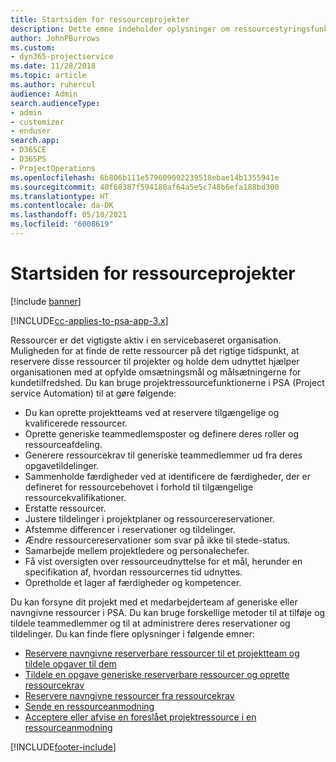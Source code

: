 ```yaml
---
title: Startsiden for ressourceprojekter
description: Dette emne indeholder oplysninger om ressourcestyringsfunktionerne i Project Service Automation (PSA) til Dynamics 365.
author: JohnPBurrows
ms.custom:
- dyn365-projectservice
ms.date: 11/28/2018
ms.topic: article
ms.author: ruhercul
audience: Admin
search.audienceType:
- admin
- customizer
- enduser
search.app:
- D365CE
- D365PS
- ProjectOperations
ms.openlocfilehash: 6b806b111e579609092239518ebae14b1355941e
ms.sourcegitcommit: 40f68387f594180af64a5e5c748b6efa188bd300
ms.translationtype: HT
ms.contentlocale: da-DK
ms.lasthandoff: 05/10/2021
ms.locfileid: "6008619"
---
```

# <a name="resourcing-projects-home-page"></a>Startsiden for ressourceprojekter

[!include [banner](../includes/psa-now-project-operations.md)]

[!INCLUDE[cc-applies-to-psa-app-3.x](../includes/cc-applies-to-psa-app-3x.md)]

Ressourcer er det vigtigste aktiv i en servicebaseret organisation. Muligheden for at finde de rette ressourcer på det rigtige tidspunkt, at reservere disse ressourcer til projekter og holde dem udnyttet hjælper organisationen med at opfylde omsætningsmål og målsætningerne for kundetilfredshed. Du kan bruge projektressourcefunktionerne i PSA (Project service Automation) til at gøre følgende:

- Du kan oprette projektteams ved at reservere tilgængelige og kvalificerede ressourcer.
- Oprette generiske teammedlemsposter og definere deres roller og ressourceafdeling.
- Generere ressourcekrav til generiske teammedlemmer ud fra deres opgavetildelinger.
- Sammenholde færdigheder ved at identificere de færdigheder, der er defineret for ressourcebehovet i forhold til tilgængelige ressourcekvalifikationer.
- Erstatte ressourcer.
- Justere tildelinger i projektplaner og ressourcereservationer.
- Afstemme differencer i reservationer og tildelinger.
- Ændre ressourcereservationer som svar på ikke til stede-status.
- Samarbejde mellem projektledere og personalechefer.
- Få vist oversigten over ressourceudnyttelse for et mål, herunder en specifikation af, hvordan ressourcernes tid udnyttes.
- Opretholde et lager af færdigheder og kompetencer.


Du kan forsyne dit projekt med et medarbejderteam af generiske eller navngivne ressourcer i PSA. Du kan bruge forskellige metoder til at tilføje og tildele teammedlemmer og til at administrere deres reservationer og tildelinger. Du kan finde flere oplysninger i følgende emner:

- [Reservere navngivne reserverbare ressourcer til et projektteam og tildele opgaver til dem](assign-named-bookable-resource.md)
- [Tildele en opgave generiske reserverbare ressourcer og oprette ressourcekrav](assign-generic-bookable-resource.md)
- [Reservere navngivne ressourcer fra ressourcekrav](book-named-resource.md)
- [Sende en ressourceanmodning](submit-resource-request.md)
- [Acceptere eller afvise en foreslået projektressource i en ressourceanmodning](accept-reject-proposed-resource.md)


[!INCLUDE[footer-include](../includes/footer-banner.md)]